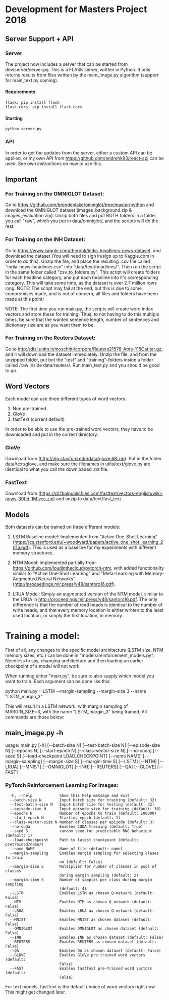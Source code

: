# Development for Masters Project 2018

## Server Support + API
### Server
The project now includes a server that can be started from dev/server/server.py. This is a FLASK server, written in Python. It only returns results from files written by the main_image.py algorithm (support for main_text.py coming).

#### Requirements
```
flask: pip install flask
flask-cors: pip install flask-cors
```
#### Starting
```
python server.py
```

### API
In order to get the updates from the server, either a custom API can be applied, or my own API from https://github.com/andrehk93/react-api can be used. See own instructions on how to use this.

## Important
### For Training on the OMNIGLOT Dataset:
Go to https://github.com/brendenlake/omniglot/tree/master/python and download the OMNIGLOT dataset (images_background.zip & images_evaluation.zip). Unzip both files and put BOTH folders in a folder you call "raw", which you put in data/omniglot/, and the scripts will do the rest.

### For Training on the INH Dataset:
Go to https://www.kaggle.com/therohk/india-headlines-news-dataset, and download the dataset (You will need to sign in/sign up to Kaggle.com in order to do this). Unzip the file, and place the resulting .csv file called "india-news-headlines.csv" into "data/text/headlines/". Then run the script in the same folder called "csv_to_folders.py". This script will create folders for each headline category, and put each headline into it's corresponding category. This will take some time, as the dataset is over 2.7 million rows long. NOTE: The script may fail at the end, but this is due to some compromises made, and is not of concern, all files and folders have been made at this point!
 
NOTE: The first time you run main.py, the scripts will create word index vectors and store these for training. Thus, to not having to do this multiple times, be sure that the wanted sentence length, number of sentences and dictionary size are as you want them to be.

### For Training on the Reuters Dataset:
Go to http://disi.unitn.it/moschitti/corpora/Reuters21578-Apte-115Cat.tar.gz, and it will download the dataset immediately. Unzip the file, and from the unzipped folder, put bot the "test" and "training"-folders inside a folder called /raw inside data/reuters/. Run main_text.py and you should be good to go.

## Word Vectors
Each model can use three different types of word vectors. 

1. Non pre-trained
2. GloVe
3. fastText (current default)

In order to be able to use the pre-trained word vectors, they have to be downloaded and put in the correct directory.

### GloVe
Download from (http://nlp.stanford.edu/data/glove.6B.zip). Put in the folder data/text/glove, and make sure the filenames in utils/text/glove.py are identical to what you call the downloaded .txt file.

### FastText
Download from (https://dl.fbaipublicfiles.com/fasttext/vectors-english/wiki-news-300d-1M.vec.zip) and unzip to data/text/fast_text.

## Models
Both datasets can be trained on three different models:

1. LSTM Baseline model:
Implemented from "Active One-Shot Learning" (https://cs.stanford.edu/~woodward/papers/active_one_shot_learning_2016.pdf). This is used as a baseline for my experiments with different memory structures.

2. NTM Model:
Implemented partially from https://github.com/loudinthecloud/pytorch-ntm, with added functionality similar to "Active One-Shot Learning" and "Meta-Learning with Memory-Augmented Neural Networks" (http://proceedings.mlr.press/v48/santoro16.pdf). 

3. LRUA Model:
Simply an augmented version of the NTM model, similar to the LRUA in http://proceedings.mlr.press/v48/santoro16.pdf. The only difference is that the number of read heads is identical to the number of write heads, and that every memory location is either written to the least used location, or simply the first location, in memory.

# Training a model:
First of all, any changes to the specific model architecture (LSTM size, NTM memory sizes, etc.) can be done in "models/reinforcement_models.py". Needless to say, changing architecture and then loading an earlier checkpoint of a model will not work.

When running either "main.py", be sure to also supply which model you want to train. Each argument can be done like this:

python main.py --LSTM --margin-sampling --margin-size 3 --name "LSTM_margin_3"

This will result in a LSTM network, with margin sampling of MARGIN_SIZE=3, with the name "LSTM_margin_3" being trained. All commands are those below:

## main_image.py -h

usage: main.py [-h] [--batch-size N] [--test-batch-size N] [--episode-size N]
               [--epochs N] [--start-epoch N] [--class-vector-size N]
               [--no-cuda] [--seed S] [--load-checkpoint LOAD_CHECKPOINT]
               [--name NAME] [--margin-sampling] [--margin-size S]
               [--margin-time S] [--LSTM] [--NTM] [--LRUA] [--MNIST]
               [--OMNIGLOT] [--INH] [--REUTERS] [--QA] [--GLOVE] [--FAST]

### PyTorch Reinforcement Learning For Images:
```
  -h, --help            Show this help message and exit
  --batch-size N        Input batch size for training (default: 32)
  --test-batch-size N   Input batch size for testing (default: 32)
  --episode-size N      Input episode size for training (default: 30)
  --epochs N            Number of epochs to train (default: 100000)
  --start-epoch N       Starting epoch (default: 1)
  --class-vector-size N Number of classes per episode (default: 3)
  --no-cuda             Enables CUDA training (default: True)
  --seed S              random seed for predictable RNG behaviour (default: 1)
  --load-checkpoint     Path to latest checkpoint (default: pretrained/name/)
  --name NAME           Name of file (default: name)
  --margin-sampling     Enables margin sampling for selecting clases to train
                        on (default: False)
  --margin-size S       Multiplier for number of classes in pool of classes
                        during margin sampling (default: 2)
  --margin-time S       Number of samples per class during margin sampling
                        (default: 4)
  --LSTM                Enables LSTM as chosen Q-network (default: False)
  --NTM                 Enables NTM as chosen Q-network (default: False)
  --LRUA                Enables LRUA as chosen Q-network (default: False)
  --MNIST               Enables MNIST as chosen dataset (default: False)
  --OMNIGLOT            Enables OMNIGLOT as chosen dataset (default: False)
  --INH                 Enables INH as chosen dataset (default: False)
  --REUTERS             Enables REUTERS as chosen dataset (default: False)
  --QA                  Enables QA as chosen dataset (default: False)
  --GLOVE               Enables GloVe pre-trained word vectors (default:
                        False)
  --FAST                Enables fastText pre-trained word vectors (default:
                        False)
```

For text models, fastText is the default choice of word vectors right now. This might get changed later.

